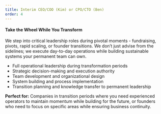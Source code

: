 ```yaml
---
title: Interim CEO/COO (Kim) or CPO/CTO (Ben)
order: 4
---
```

#### Take the Wheel While You Transform
We step into critical leadership roles during pivotal moments - fundraising, pivots, rapid scaling, or founder transitions. We don’t just advise from the sidelines; we execute day-to-day operations while building sustainable systems your permanent team can own.

- Full operational leadership during transformation periods
- Strategic decision-making and execution authority
- Team development and organizational design
- System building and process implementation
- Transition planning and knowledge transfer to permanent leadership

**Perfect for:** Companies in transition periods where you need experienced operators to maintain momentum while building for the future, or founders who need to focus on specific areas while ensuring business continuity.
